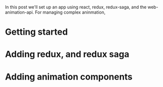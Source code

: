 <!--Greymatter
{
  "name": "React Redux Sagas with Web Animations",
  "description": "See the guide below for examples of using markdown"
}
-->


In this post we'll set up an app using react, redux, redux-saga, and the web-animation-api.  For managing complex aninmation,


# Getting started


# Adding redux, and redux saga


# Adding animation components